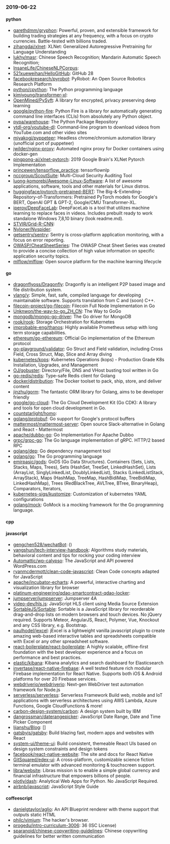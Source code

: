 ### 2019-06-22

#### python
* [garethdmm/gryphon](https://github.com/garethdmm/gryphon): Powerful, proven, and extensible framework for building trading strategies at any frequency, with a focus on crypto currencies. Battle-tested with billions traded.
* [zihangdai/xlnet](https://github.com/zihangdai/xlnet): XLNet: Generalized Autoregressive Pretraining for Language Understanding
* [lukhy/masr](https://github.com/lukhy/masr):  Chinese Speech Recognition; Mandarin Automatic Speech Recognition;
* [InsaneLife/ChineseNLPCorpus](https://github.com/InsaneLife/ChineseNLPCorpus): 
* [521xueweihan/HelloGitHub](https://github.com/521xueweihan/HelloGitHub):  GitHub 28
* [facebookresearch/pyrobot](https://github.com/facebookresearch/pyrobot): PyRobot: An Open Source Robotics Research Platform
* [python/cpython](https://github.com/python/cpython): The Python programming language
* [kimiyoung/transformer-xl](https://github.com/kimiyoung/transformer-xl): 
* [OpenMined/PySyft](https://github.com/OpenMined/PySyft): A library for encrypted, privacy preserving deep learning
* [google/python-fire](https://github.com/google/python-fire): Python Fire is a library for automatically generating command line interfaces (CLIs) from absolutely any Python object.
* [pypa/warehouse](https://github.com/pypa/warehouse): The Python Package Repository
* [ytdl-org/youtube-dl](https://github.com/ytdl-org/youtube-dl): Command-line program to download videos from YouTube.com and other video sites
* [miyakogi/pyppeteer](https://github.com/miyakogi/pyppeteer): Headless chrome/chromium automation library (unofficial port of puppeteer)
* [jwilder/nginx-proxy](https://github.com/jwilder/nginx-proxy): Automated nginx proxy for Docker containers using docker-gen
* [pingpong-ai/xlnet-pytorch](https://github.com/pingpong-ai/xlnet-pytorch): 2019 Google Brain's XLNet Pytorch Implementation
* [princewen/tensorflow_practice](https://github.com/princewen/tensorflow_practice): tensorflownlp
* [nccgroup/ScoutSuite](https://github.com/nccgroup/ScoutSuite): Multi-Cloud Security Auditing Tool
* [luong-komorebi/Awesome-Linux-Software](https://github.com/luong-komorebi/Awesome-Linux-Software): A list of awesome applications, software, tools and other materials for Linux distros.
* [huggingface/pytorch-pretrained-BERT](https://github.com/huggingface/pytorch-pretrained-BERT): The Big-&-Extending-Repository-of-Transformers: Pretrained PyTorch models for Google's BERT, OpenAI GPT & GPT-2, Google/CMU Transformer-XL.
* [iperov/DeepFaceLab](https://github.com/iperov/DeepFaceLab): DeepFaceLab is a tool that utilizes machine learning to replace faces in videos. Includes prebuilt ready to work standalone Windows 7,8,10 binary (look readme.md).
* [STVIR/Grid-R-CNN](https://github.com/STVIR/Grid-R-CNN): 
* [Nyloner/Nyspider](https://github.com/Nyloner/Nyspider): 
* [getsentry/sentry](https://github.com/getsentry/sentry): Sentry is cross-platform application monitoring, with a focus on error reporting.
* [OWASP/CheatSheetSeries](https://github.com/OWASP/CheatSheetSeries): The OWASP Cheat Sheet Series was created to provide a concise collection of high value information on specific application security topics.
* [mlflow/mlflow](https://github.com/mlflow/mlflow): Open source platform for the machine learning lifecycle

#### go
* [dragonflyoss/Dragonfly](https://github.com/dragonflyoss/Dragonfly): Dragonfly is an intelligent P2P based image and file distribution system.
* [vlang/v](https://github.com/vlang/v): Simple, fast, safe, compiled language for developing maintainable software. Supports translation from C and (soon) C++.
* [filecoin-project/go-filecoin](https://github.com/filecoin-project/go-filecoin): Filecoin Full Node Implementation in Go
* [Unknwon/the-way-to-go_ZH_CN](https://github.com/Unknwon/the-way-to-go_ZH_CN): The Way to GoGo 
* [mongodb/mongo-go-driver](https://github.com/mongodb/mongo-go-driver): The Go driver for MongoDB
* [rook/rook](https://github.com/rook/rook): Storage Orchestration for Kubernetes
* [improbable-eng/thanos](https://github.com/improbable-eng/thanos): Highly available Prometheus setup with long term storage capabilities.
* [ethereum/go-ethereum](https://github.com/ethereum/go-ethereum): Official Go implementation of the Ethereum protocol
* [go-playground/validator](https://github.com/go-playground/validator): Go Struct and Field validation, including Cross Field, Cross Struct, Map, Slice and Array diving
* [kubernetes/kops](https://github.com/kubernetes/kops): Kubernetes Operations (kops) - Production Grade K8s Installation, Upgrades, and Management
* [OJ/gobuster](https://github.com/OJ/gobuster): Directory/File, DNS and VHost busting tool written in Go
* [go-redis/redis](https://github.com/go-redis/redis): Type-safe Redis client for Golang
* [docker/distribution](https://github.com/docker/distribution): The Docker toolset to pack, ship, store, and deliver content
* [jinzhu/gorm](https://github.com/jinzhu/gorm): The fantastic ORM library for Golang, aims to be developer friendly
* [google/go-cloud](https://github.com/google/go-cloud): The Go Cloud Development Kit (Go CDK): A library and tools for open cloud development in Go.
* [countstarlight/homo](https://github.com/countstarlight/homo): 
* [golang/protobuf](https://github.com/golang/protobuf): Go support for Google's protocol buffers
* [mattermost/mattermost-server](https://github.com/mattermost/mattermost-server): Open source Slack-alternative in Golang and React - Mattermost
* [apache/dubbo-go](https://github.com/apache/dubbo-go): Go Implementation For Apache Dubbo
* [grpc/grpc-go](https://github.com/grpc/grpc-go): The Go language implementation of gRPC. HTTP/2 based RPC
* [golang/dep](https://github.com/golang/dep): Go dependency management tool
* [golang/go](https://github.com/golang/go): The Go programming language
* [emirpasic/gods](https://github.com/emirpasic/gods): GoDS (Go Data Structures). Containers (Sets, Lists, Stacks, Maps, Trees), Sets (HashSet, TreeSet, LinkedHashSet), Lists (ArrayList, SinglyLinkedList, DoublyLinkedList), Stacks (LinkedListStack, ArrayStack), Maps (HashMap, TreeMap, HashBidiMap, TreeBidiMap, LinkedHashMap), Trees (RedBlackTree, AVLTree, BTree, BinaryHeap), Comparators, Iterators, 
* [kubernetes-sigs/kustomize](https://github.com/kubernetes-sigs/kustomize): Customization of kubernetes YAML configurations
* [golang/mock](https://github.com/golang/mock): GoMock is a mocking framework for the Go programming language.

#### cpp

#### javascript
* [gengchen528/wechatBot](https://github.com/gengchen528/wechatBot): ()
* [yangshun/tech-interview-handbook](https://github.com/yangshun/tech-interview-handbook):  Algorithms study materials, behavioral content and tips for rocking your coding interview
* [Automattic/wp-calypso](https://github.com/Automattic/wp-calypso): The JavaScript and API powered WordPress.com
* [ryanmcdermott/clean-code-javascript](https://github.com/ryanmcdermott/clean-code-javascript):  Clean Code concepts adapted for JavaScript
* [apache/incubator-echarts](https://github.com/apache/incubator-echarts): A powerful, interactive charting and visualization library for browser
* [platinum-engineering/qdao-smartcontract-qdao-locker](https://github.com/platinum-engineering/qdao-smartcontract-qdao-locker): 
* [jumpserver/jumpserver](https://github.com/jumpserver/jumpserver): Jumpserver 4A 
* [video-dev/hls.js](https://github.com/video-dev/hls.js): JavaScript HLS client using Media Source Extension
* [SortableJS/Sortable](https://github.com/SortableJS/Sortable): Sortable  is a JavaScript library for reorderable drag-and-drop lists on modern browsers and touch devices. No jQuery required. Supports Meteor, AngularJS, React, Polymer, Vue, Knockout and any CSS library, e.g. Bootstrap.
* [paulhodel/jexcel](https://github.com/paulhodel/jexcel): jExcel is a lightweight vanilla javascript plugin to create amazing web-based interactive tables and spreadsheets compatible with Excel or any other spreadsheet software.
* [react-boilerplate/react-boilerplate](https://github.com/react-boilerplate/react-boilerplate):  A highly scalable, offline-first foundation with the best developer experience and a focus on performance and best practices.
* [elastic/kibana](https://github.com/elastic/kibana):  Kibana analytics and search dashboard for Elasticsearch
* [invertase/react-native-firebase](https://github.com/invertase/react-native-firebase):  A well tested feature rich modular Firebase implementation for React Native. Supports both iOS & Android platforms for over 20 Firebase services.
* [webdriverio/webdriverio](https://github.com/webdriverio/webdriverio): Next-gen WebDriver test automation framework for Node.js
* [serverless/serverless](https://github.com/serverless/serverless): Serverless Framework  Build web, mobile and IoT applications with serverless architectures using AWS Lambda, Azure Functions, Google CloudFunctions & more! 
* [carbon-design-system/carbon](https://github.com/carbon-design-system/carbon): A design system built by IBM
* [dangrossman/daterangepicker](https://github.com/dangrossman/daterangepicker): JavaScript Date Range, Date and Time Picker Component
* [ljianshu/Blog](https://github.com/ljianshu/Blog): []
* [gatsbyjs/gatsby](https://github.com/gatsbyjs/gatsby): Build blazing fast, modern apps and websites with React
* [system-ui/theme-ui](https://github.com/system-ui/theme-ui): Build consistent, themeable React UIs based on design system constraints and design tokens
* [facebook/react-native-website](https://github.com/facebook/react-native-website): The site and docs for React Native
* [GitSquared/edex-ui](https://github.com/GitSquared/edex-ui): A cross-platform, customizable science fiction terminal emulator with advanced monitoring & touchscreen support.
* [libra/website](https://github.com/libra/website): Libras mission is to enable a simple global currency and financial infrastructure that empowers billions of people.
* [plotly/dash](https://github.com/plotly/dash): Analytical Web Apps for Python. No JavaScript Required.
* [airbnb/javascript](https://github.com/airbnb/javascript): JavaScript Style Guide

#### coffeescript
* [danielgtaylor/aglio](https://github.com/danielgtaylor/aglio): An API Blueprint renderer with theme support that outputs static HTML
* [philc/vimium](https://github.com/philc/vimium): The hacker's browser.
* [progedu/intro-curriculum-3006](https://github.com/progedu/intro-curriculum-3006): 36 (ISC License)
* [sparanoid/chinese-copywriting-guidelines](https://github.com/sparanoid/chinese-copywriting-guidelines): Chinese copywriting guidelines for better written communication
